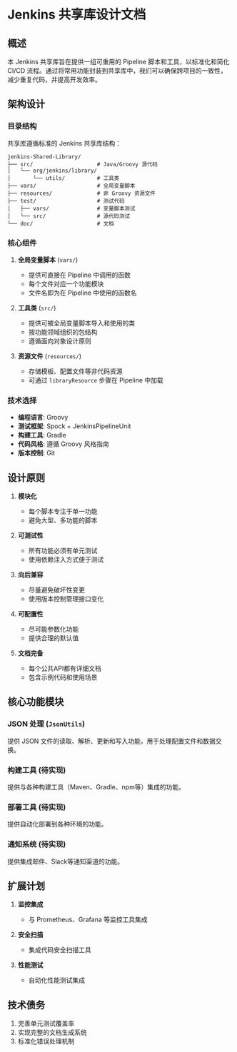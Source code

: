 # Jenkins 共享库设计文档

## 概述

本 Jenkins 共享库旨在提供一组可重用的 Pipeline 脚本和工具，以标准化和简化 CI/CD 流程。通过将常用功能封装到共享库中，我们可以确保跨项目的一致性，减少重复代码，并提高开发效率。

## 架构设计

### 目录结构

共享库遵循标准的 Jenkins 共享库结构：

```
jenkins-Shared-Library/
├── src/                    # Java/Groovy 源代码
│   └── org/jenkins/library/
│       └── utils/          # 工具类
├── vars/                   # 全局变量脚本
├── resources/              # 非 Groovy 资源文件
├── test/                   # 测试代码
│   ├── vars/               # 变量脚本测试
│   └── src/                # 源代码测试
└── doc/                    # 文档
```

### 核心组件

1. **全局变量脚本** (`vars/`)
   - 提供可直接在 Pipeline 中调用的函数
   - 每个文件对应一个功能模块
   - 文件名即为在 Pipeline 中使用的函数名

2. **工具类** (`src/`)
   - 提供可被全局变量脚本导入和使用的类
   - 按功能领域组织的包结构
   - 遵循面向对象设计原则

3. **资源文件** (`resources/`)
   - 存储模板、配置文件等非代码资源
   - 可通过 `libraryResource` 步骤在 Pipeline 中加载

### 技术选择

- **编程语言**: Groovy
- **测试框架**: Spock + JenkinsPipelineUnit
- **构建工具**: Gradle
- **代码风格**: 遵循 Groovy 风格指南
- **版本控制**: Git

## 设计原则

1. **模块化**
   - 每个脚本专注于单一功能
   - 避免大型、多功能的脚本

2. **可测试性**
   - 所有功能必须有单元测试
   - 使用依赖注入方式便于测试

3. **向后兼容**
   - 尽量避免破坏性变更
   - 使用版本控制管理接口变化

4. **可配置性**
   - 尽可能参数化功能
   - 提供合理的默认值

5. **文档完备**
   - 每个公共API都有详细文档
   - 包含示例代码和使用场景

## 核心功能模块

### JSON 处理 (`JsonUtils`)

提供 JSON 文件的读取、解析、更新和写入功能，用于处理配置文件和数据交换。

### 构建工具 (待实现)

提供与各种构建工具（Maven、Gradle、npm等）集成的功能。

### 部署工具 (待实现)

提供自动化部署到各种环境的功能。

### 通知系统 (待实现)

提供集成邮件、Slack等通知渠道的功能。

## 扩展计划

1. **监控集成**
   - 与 Prometheus、Grafana 等监控工具集成
   
2. **安全扫描**
   - 集成代码安全扫描工具
   
3. **性能测试**
   - 自动化性能测试集成

## 技术债务

1. 完善单元测试覆盖率
2. 实现完整的文档生成系统
3. 标准化错误处理机制
